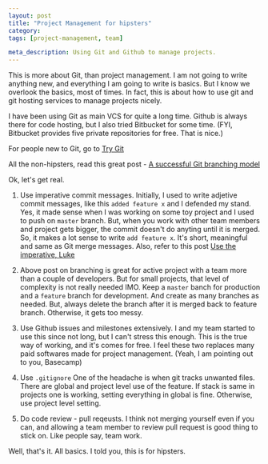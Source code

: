 ```yaml
---
layout: post
title: "Project Management for hipsters"
category:
tags: [project-management, team]

meta_description: Using Git and Github to manage projects.
---
```

This is more about Git, than project management. I am not going to write anything new, and everything I am going to write is basics. But I know we overlook the basics, most of times. In fact, this is about how to use git and git hosting services to manage projects nicely.

I have been using Git as main VCS for quite a long time. Github is always there for code hosting, but I also tried Bitbucket for some time. (FYI, Bitbucket provides five private repositories for free. That is nice.)

For people new to Git, go to [Try Git][0]

All the non-hipsters, read this great post - [A successful Git branching model][1] 

Ok, let's get real.

1. Use imperative commit messages. Initially, I used to write adjetive commit messages, like this `added feature x` and I defended my stand. Yes, it made sense when I was working on some toy project and I used to push on `master` branch. But, when you work with other team members and project gets bigger, the commit doesn't do anyting until it is merged. So, it makes a lot sense to write `add feature x`. It's short, meaningful and same as Git merge messages. Also, refer to this post [Use the imperative, Luke][2]  

2. Above post on branching is great for active project with a team more than a couple of developers. But for small projects, that level of complexity is not really needed IMO. Keep a `master` banch for production and a `feature` branch for development. And create as many branches as needed. But, always delete the branch after it is merged back to feature branch. Otherwise, it gets too messy.  

3. Use Github issues and milestones extensively. I and my team started to use this since not long, but I can't stress this enough. This is the true way of working, and it's comes for free. I feel these two replaces many paid softwares made for project management. (Yeah, I am pointing out to you, Basecamp)

4. Use `.gitignore` One of the headache is when git tracks unwanted files. There are global and project level use of the feature. If stack is same in projects one is working, setting everything in global is fine. Otherwise, use project level setting.  

5. Do code review - pull reqeusts. I think not merging yourself even if you can, and allowing a team member to review pull request is good thing to stick on. Like people say, team work.

Well, that's it. All basics. I told you, this is for hipsters.

[0]: http://try.github.com
[1]: http://nvie.com/posts/a-successful-git-branching-model/
[2]: http://sanacl.wordpress.com/2011/03/01/use-the-imperative-luke/
  